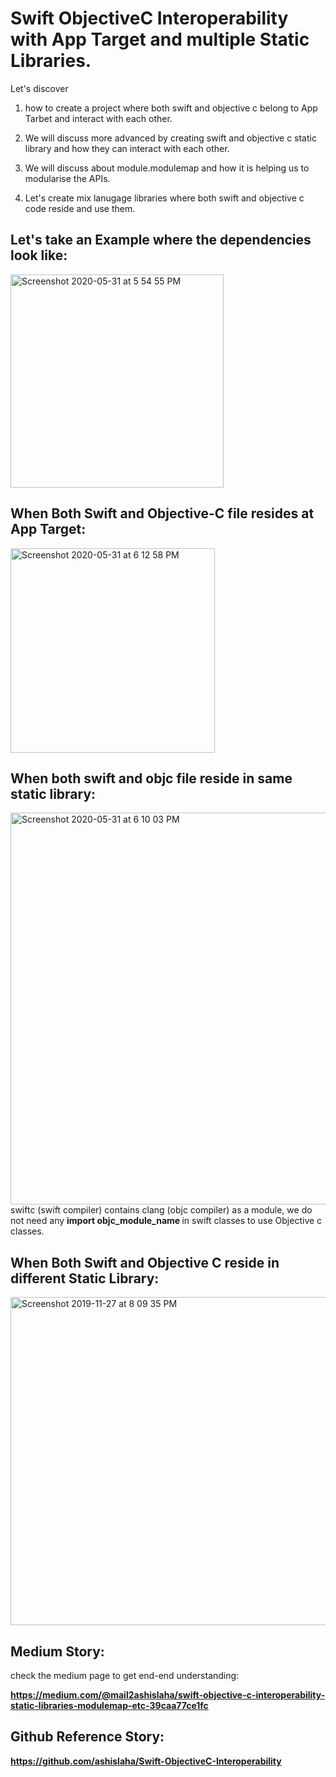 # Swift ObjectiveC Interoperability with App Target and multiple Static Libraries.

Let's discover 
1. how to create a project where both swift and objective c belong to App Tarbet and interact with each other. 

2. We will discuss more advanced by creating swift and objective c static library and how they can interact with each other.

3. We will discuss about module.modulemap and how it is helping us to modularise the APIs.

4. Let's create mix lanugage libraries where both swift and objective c code reside and use them.

## Let's take an Example where the dependencies look like:
<img width="341" alt="Screenshot 2020-05-31 at 5 54 55 PM" src="https://user-images.githubusercontent.com/10649284/83352303-199f0680-a368-11ea-98ae-8997d72fef42.png">

## When Both Swift and Objective-C file resides at App Target:

<img width="327" alt="Screenshot 2020-05-31 at 6 12 58 PM" src="https://user-images.githubusercontent.com/10649284/83352615-684da000-a36a-11ea-9f57-f2f6f0166a04.png">

## When both swift and objc file reside in same static library:


<img width="627" alt="Screenshot 2020-05-31 at 6 10 03 PM" src="https://user-images.githubusercontent.com/10649284/83352574-0d1bad80-a36a-11ea-822e-8e4ca0d50dcd.png">
swiftc (swift compiler) contains clang (objc compiler) as a module, we do not need any <b> import objc_module_name </b> in swift classes to use Objective c classes.

## When Both Swift and Objective C reside in different Static Library:

<img width="525" alt="Screenshot 2019-11-27 at 8 09 35 PM" src="https://user-images.githubusercontent.com/10649284/70370837-39da9500-18f2-11ea-8378-8058162b212d.png">


## Medium Story:

check the medium page to get end-end understanding:

<b>https://medium.com/@mail2ashislaha/swift-objective-c-interoperability-static-libraries-modulemap-etc-39caa77ce1fc</b>

## Github Reference Story:

<b>https://github.com/ashislaha/Swift-ObjectiveC-Interoperability</b>

